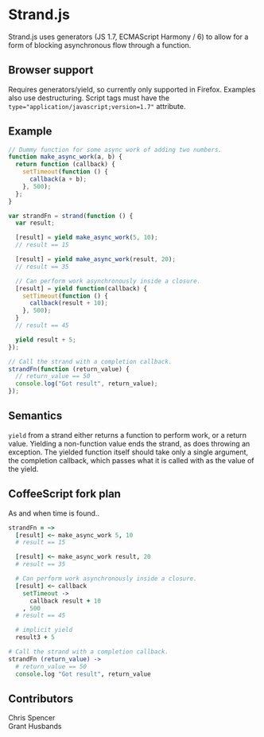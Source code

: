# Strand.js

Strand.js uses generators (JS 1.7, ECMAScript Harmony / 6) to allow for a form of blocking asynchronous flow through a function.

## Browser support

Requires generators/yield, so currently only supported in Firefox. Examples also use destructuring. Script tags must have the `type="application/javascript;version=1.7"` attribute.

## Example

```javascript
// Dummy function for some async work of adding two numbers.
function make_async_work(a, b) {
  return function (callback) {
    setTimeout(function () {
      callback(a + b);
    }, 500);
  };
}

var strandFn = strand(function () {
  var result;

  [result] = yield make_async_work(5, 10);
  // result == 15

  [result] = yield make_async_work(result, 20);
  // result == 35

  // Can perform work asynchronously inside a closure.
  [result] = yield function(callback) {
    setTimeout(function () {
      callback(result + 10);
    }, 500);
  }
  // result == 45

  yield result + 5;
});

// Call the strand with a completion callback.
strandFn(function (return_value) {
  // return_value == 50
  console.log("Got result", return_value);
});
```

## Semantics

`yield` from a strand either returns a function to perform work, or a return value. Yielding a non-function value ends the strand, as does throwing an exception. The yielded function itself should take only a single argument, the completion callback, which passes what it is called with as the value of the yield.

## CoffeeScript fork plan

As and when time is found..

```coffeescript
strandFn = ~>
  [result] <~ make_async_work 5, 10
  # result == 15

  [result] <~ make_async_work result, 20
  # result == 35

  # Can perform work asynchronously inside a closure.
  [result] <~ callback
    setTimeout ->
      callback result + 10
    , 500
  # result == 45

  # implicit yield
  result3 + 5

# Call the strand with a completion callback.
strandFn (return_value) ->
  # return_value == 50
  console.log "Got result", return_value
```

## Contributors

Chris Spencer  
Grant Husbands